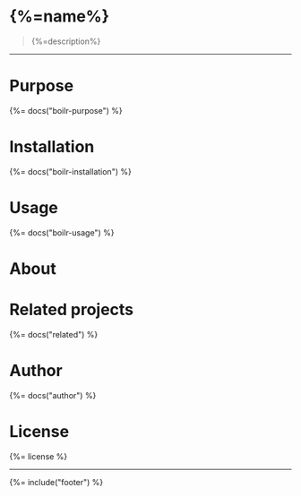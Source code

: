 # {%=name%}

> {%=description%}

---

# Purpose
{%= docs("boilr-purpose") %}

# Installation
{%= docs("boilr-installation") %}

# Usage
{%= docs("boilr-usage") %}

# About

# Related projects
{%= docs("related") %}

# Author
{%= docs("author") %}

# License
{%= license %}

***

{%= include("footer") %}